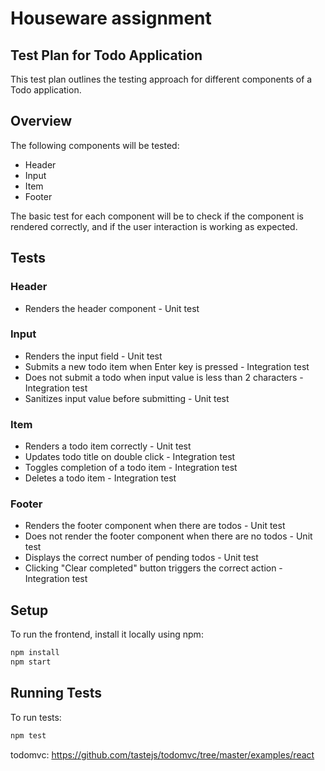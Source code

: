 # Houseware assignment

## Test Plan for Todo Application
This test plan outlines the testing approach for different components of a Todo application.

## Overview
The following components will be tested:
- Header
- Input
- Item
- Footer

The basic test for each component will be to check if the component is rendered correctly, and if the user interaction is working as expected.



## Tests

### Header
- Renders the header component - Unit test

### Input
- Renders the input field - Unit test
- Submits a new todo item when Enter key is pressed - Integration test
- Does not submit a todo when input value is less than 2 characters - Integration test
- Sanitizes input value before submitting - Unit test

### Item
- Renders a todo item correctly - Unit test
- Updates todo title on double click - Integration test
- Toggles completion of a todo item - Integration test
- Deletes a todo item - Integration test

### Footer
- Renders the footer component when there are todos - Unit test
- Does not render the footer component when there are no todos - Unit test
- Displays the correct number of pending todos - Unit test
- Clicking "Clear completed" button triggers the correct action - Integration test

## Setup
To run the frontend, install it locally using npm:

```bash
npm install
npm start
```

## Running Tests
To run tests:

```bash
npm test
```

todomvc: https://github.com/tastejs/todomvc/tree/master/examples/react
